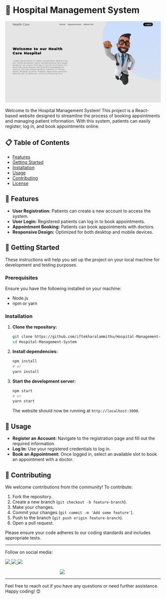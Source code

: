 # 🏥 Hospital Management System

![Hospital Management System](image-1.png)

Welcome to the Hospital Management System! This project is a React-based website designed to streamline the process of booking appointments and managing patient information. With this system, patients can easily register, log in, and book appointments online.

## 📋 Table of Contents

- [Features](#features)
- [Getting Started](#getting-started)
- [Installation](#installation)
- [Usage](#usage)
- [Contributing](#contributing)
- [License](#license)

## 🌟 Features

- **User Registration:** Patients can create a new account to access the system.
- **User Login:** Registered patients can log in to book appointments.
- **Appointment Booking:** Patients can book appointments with doctors.
- **Responsive Design:** Optimized for both desktop and mobile devices.

## 🚀 Getting Started

These instructions will help you set up the project on your local machine for development and testing purposes.

### Prerequisites

Ensure you have the following installed on your machine:

- Node.js
- npm or yarn

### Installation

1. **Clone the repository:**

   ```sh
   git clone https://github.com/iftekharalammithu/Hospital-Management-System.git
   cd Hospital-Management-System
   ```

2. **Install dependencies:**

   ```sh
   npm install
   # or
   yarn install
   ```

3. **Start the development server:**

   ```sh
   npm start
   # or
   yarn start
   ```

   The website should now be running at `http://localhost:3000`.

## 📘 Usage

- **Register an Account:** Navigate to the registration page and fill out the required information.
- **Log In:** Use your registered credentials to log in.
- **Book an Appointment:** Once logged in, select an available slot to book an appointment with a doctor.

## 🤝 Contributing

We welcome contributions from the community! To contribute:

1. Fork the repository.
2. Create a new branch (`git checkout -b feature-branch`).
3. Make your changes.
4. Commit your changes (`git commit -m 'Add some feature'`).
5. Push to the branch (`git push origin feature-branch`).
6. Open a pull request.

Please ensure your code adheres to our coding standards and includes appropriate tests.

---

Follow on social media:

[<img src="https://user-images.githubusercontent.com/74038190/235294011-b8074c31-9097-4a65-a594-4151b58743a8.gif" width="50">
](https://x.com/M1thuChowdhury)
[<img src="https://user-images.githubusercontent.com/74038190/235294012-0a55e343-37ad-4b0f-924f-c8431d9d2483.gif" width="50">
](https://www.linkedin.com/in/iftekharalammithu/)
[<img src="https://user-images.githubusercontent.com/74038190/235294013-a33e5c43-a01c-43f6-b44d-a406d8b4ab75.gif" width="50">
](https://www.instagram.com/iftekharalammithu/)

<div style="text-align: center;">
  <a href="https://www.buymeacoffee.com/iftekharalammithu">
    <img src="https://media.giphy.com/media/o7RZbs4KAA6tvM4H6j/giphy.gif" style=" display: block; margin: auto;" width="150">
  </a>
</div>

---

Feel free to reach out if you have any questions or need further assistance. Happy coding! 😊
